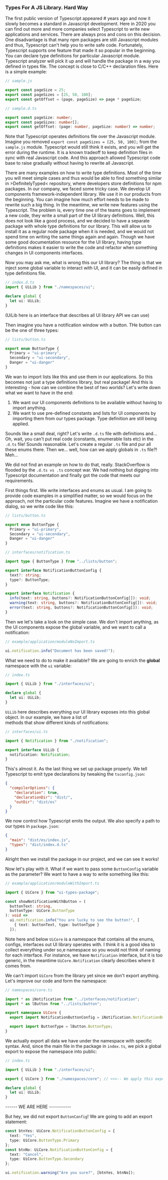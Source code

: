 ### Types For A JS Library. Hard Way

The first public version of Typescript appeared # years ago and now it slowly becomes a standard
in Javascript development. Here in 2020 you can find out more and more companies select Typescript
to write new applications and services. There are always pros and cons on this decision. One
disadvantage is that many npm packages are still Javascript modules and thus, Typescript can't
help you to write safe code. Fortunately, Typescript supports one feature that made it so popular
in the beginning. You can declare type definitions for particular Javascript module. Typescript
analyzer will pick it up and will handle the package in a way you defined in types file. The concept
is close to C/C++ declaration files. Here is a simple example:

```javascript
// sample.js

export const pageSize = 25;
export const pageSizes = [25, 50, 100];
export const getOffset = (page, pageSize) => page * pageSize;
```

```typescript
// sample.d.ts

export const pageSize: number;
export const pageSizes: number[];
export const getOffset: (page: number, pageSize: number) => number;
```

Note that Typescript operates definitions file over the Javascript module. Imagine you removed
`export const pageSizes = [25, 50, 100];` from the `sample.js` module. Typescript would still
think it exists, and you will get the error during the runtime. It is a known tradeoff to keep
definition files in sync with real Javascript code. And this approach allowed Typescript code base
to raise gradually without having to rewrite all Javascript.

There are many examples on how to write type definitions. Most of the time you will meet simple
cases and thus would be able to find something similar in >DefinitelyTyped< repository, where
developers store definitions for npm packages. In our company, we faced some tricky case. We
develop UI components framework-independent library. We use it in our products from the beginning.
You can imagine how much effort needs to be made to rewrite such a big thing. In the meantime,
we write new features using the Typescript. The problem is, every time one of the teams goes to
implement a new code, they write a small part of the UI library definitions. Well, this does not
look like a good process, and we decided to have a separate package with whole type definitions
for our library. This will allow us to install it as a regular node package when it is needed, and
we would not spend time on writing the same things again and again. Though we have some good
documentation resource for the UI library, having type definitions makes it easier to write the
code and refactor when something changes in UI components interfaces.

Now you may ask me, what is wrong this our UI library? The thing is that we inject some global
variable to interact with UI, and it can be easily defined in type definitions file.

```typescript
// index.d.ts
import { UiLib } from "./namespaces/ui";

declare global {
  let ui: UiLib;
}
```

(UiLib here is an interface that describes all UI library API we can use)

Then imagine you have a notification window with a button. THe button can be the one of three
types:

```typescript
// lists/button.ts

export enum ButtonType {
  Primary = "ui-primary",
  Secondary = "ui-secondary",
  Danger = "ui-danger"
}
```

We wan to import lists like this and use them in our applications. So
this becomes not just a type definitions library, but real package! And
this is interesting - how can we combine the best of two worlds? Let's
write down what we want to have in the end:

1. We want our UI components definitions to be available without having
   to import anything.
2. We want to use pre-defined constants and lists for UI components by
   importing them from our types package. Type definition are still being
   applied.

Sounds like a small deal, right? Let's write `.d.ts` file with
definitions and... Oh, wait, you can't put real code (constants,
enumerable lists etc) in the `.d.ts` file! Sounds reasonable. Let's
create a regular `.ts` file and pur all these enums there. Then we...
well, how can we apply globals in `.ts` file?! Meh...

We did not find an example on how to do that, really. StackOverflow
is flooded by the `.d.ts vs .ts` concept war. We had nothing but
digging into Typescript documentation and finally got the code that
meets our requirements.

First things first. We write interfaces and enums as usual. I am going
to provide code examples in a simplified matter, so we would focus
on the approach, not the particular code features. Imagine we have
a notification dialog, so we write code like this:

```typescript
// lists/button.ts

export enum ButtonType {
  Primary = "ui-primary",
  Secondary = "ui-secondary",
  Danger = "ui-danger"
}
```

```typescript
// interfaces/notification.ts

import type { ButtonType } from "../lists/button";

export interface NotificationButtonConfig {
  text?: string;
  type?: ButtonType;
}

export interface Notification {
  info(text: string, buttons?: NotificationButtonConfig[]): void;
  warning(text: string, buttons?: NotificationButtonConfig[]): void;
  error(text: string, buttons?: NotificationButtonConfig[]): void;
}
```

Then we let's take a look on the simple case. We don't import anything, as the UI components expose
the global variable, and we want to call a notification:

```typescript
// example/application/moduleNoImport.ts

ui.notification.info("Document has been saved!");
```

What we need to do to make it available? We are going to enrich the **global** namespace with the `ui` variable:

```typescript
// index.ts

import { UiLib } from "./interfaces/ui";

declare global {
  let ui: UiLib;
}
```

`UiLib` here describes everything our UI library exposes into this global object. In our example, we have a list of  
methods that show different kinds of notifications:

```typescript
// interfaces/ui.ts

import { Notification } from "./notification";

export interface UiLib {
  notification: Notification;
}
```

This's almost it. As the last thing we set up package properly. We tell Typescript to emit type declarations by
tweaking the `tsconfig.json`:

```json
{
  "compilerOptions": {
    "declaration": true,
    "declarationDir": "dist/",
    "outDir": "dist/es"
  }
}
```

We now control how Typescript emits the output. We also specify a path to our types in `package.json`:

```json
{
  "main": "dist/es/index.js",
  "types": "dist/index.d.ts"
}
```

Alright then we install the package in our project, and we can see it works!

Now let's play with it. What if we want to pass some `ButtonConfig` variable as the parameter?
We want to have a way to write something like this:

```typescript
// example/application/moduleWithImport.ts

import { UiCore } from "ui-types-package";

const showNotificationWithButton = (
  buttonText: string,
  buttonType: UiCore.ButtonType
): void =>
  ui.notification.info("You are lucky to see the button!", [
    { text: buttonText, type: buttonType }
  ]);
```

Note here and below `UiCore` is a namespace that contains all the enums, configs, interfaces out UI library operates with.
I think it is a good idea to collect everything under so,e namespace so you would not think of naming for each interface.
For instance, we have `Notification` interface, but it is too generic, in the meantime `UiCore.Notification` clearly describes
where it comes from.

We can't import `UiCore` from the library yet since we don't export anything. Let's improve our code and form the namespace:

```typescript
// namespaces/core.ts

import * as iNotification from "../interfaces/notification";
import * as lButton from "../lists/button";

export namespace UiCore {
  export import NotificationButtonConfig = iNotification.NotificationButtonConfig;

  export import ButtonType = lButton.ButtonType;
}
```

We actually export all data we have under the namespace with specific syntax. And, since the main file in the package in `index.ts`,
we pick a global export to expose the namespace into public:

```typescript
// index.ts

import { UiLib } from "./interfaces/ui";

export { UiCore } from "./namespaces/core"; // <<<-- We apply this export

declare global {
  let ui: UiLib;
}
```

------ WE ARE HERE -----------

But hey, we did not export `ButtonConfig`! We are going to add an export statement:

```typescript
const btnYes: UiCore.NotificationButtonConfig = {
  text: "Yes",
  type: UiCore.ButtonType.Primary
};
const btnNo: UiCore.NotificationButtonConfig = {
  text: "Cancel",
  type: UiCore.ButtonType.Secondary
};

ui.notification.warning("Are you sure?", [btnYes, btnNo]);
```
